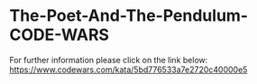 # The-Poet-And-The-Pendulum-CODE-WARS
For further information please click on the link below: 
https://www.codewars.com/kata/5bd776533a7e2720c40000e5
